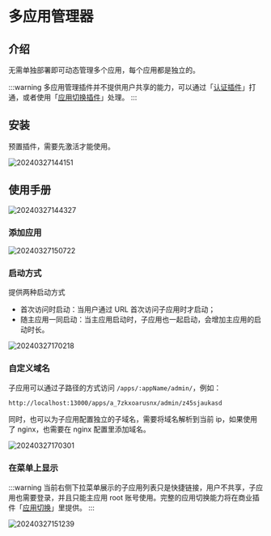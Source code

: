 # 多应用管理器

<PluginInfo name="multi-app-manager"></PluginInfo>

## 介绍

无需单独部署即可动态管理多个应用，每个应用都是独立的。

:::warning
多应用管理插件并不提供用户共享的能力，可以通过「[认证插件](/handbook/auth)」打通，或者使用「[应用切换插件](/handbook/app-switching)」处理。
:::

## 安装

预置插件，需要先激活才能使用。

![20240327144151](https://nocobase-docs.oss-cn-beijing.aliyuncs.com/20240327144151.png)

## 使用手册

![20240327144327](https://nocobase-docs.oss-cn-beijing.aliyuncs.com/20240327144327.png)

### 添加应用

![20240327150722](https://nocobase-docs.oss-cn-beijing.aliyuncs.com/20240327150722.png)

### 启动方式

提供两种启动方式

- 首次访问时启动：当用户通过 URL 首次访问子应用时才启动；
- 随主应用一同启动：当主应用启动时，子应用也一起启动，会增加主应用的启动时长。

![20240327170218](https://nocobase-docs.oss-cn-beijing.aliyuncs.com/20240327170218.png)

### 自定义域名

子应用可以通过子路径的方式访问 `/apps/:appName/admin/`，例如：

```bash
http://localhost:13000/apps/a_7zkxoarusnx/admin/z45sjaukasd
```

同时，也可以为子应用配置独立的子域名，需要将域名解析到当前 ip，如果使用了 nginx，也需要在 nginx 配置里添加域名。

![20240327170301](https://nocobase-docs.oss-cn-beijing.aliyuncs.com/20240327170301.png)

### 在菜单上显示

:::warning
当前右侧下拉菜单展示的子应用列表只是快捷链接，用户不共享，子应用也需要登录，并且只能主应用 root 账号使用。完整的应用切换能力将在商业插件「[应用切换](//handbook/app-switching)」里提供。
:::

![20240327151239](https://nocobase-docs.oss-cn-beijing.aliyuncs.com/20240327151239.png)
